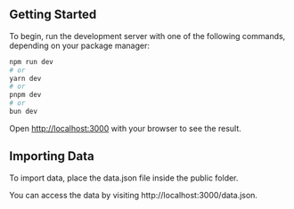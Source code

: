 
## Getting Started

To begin, run the development server with one of the following commands, depending on your package manager:

```bash
npm run dev
# or
yarn dev
# or
pnpm dev
# or
bun dev
```

Open [http://localhost:3000](http://localhost:3000) with your browser to see the result.


## Importing Data

To import data, place the data.json file inside the public folder.

You can access the data by visiting http://localhost:3000/data.json.